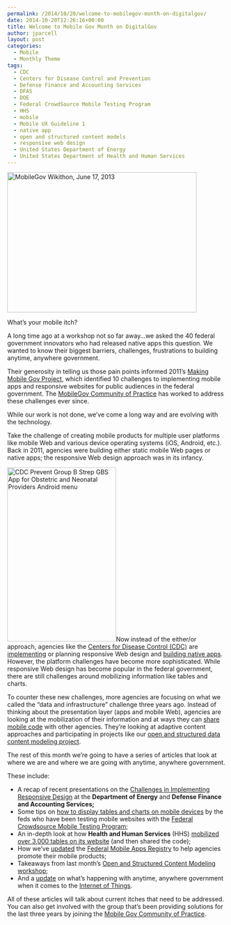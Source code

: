 ```yaml
---
permalink: /2014/10/20/welcome-to-mobilegov-month-on-digitalgov/
date: 2014-10-20T12:26:16+00:00
title: Welcome to Mobile Gov Month on DigitalGov
author: jparcell
layout: post
categories:
  - Mobile
  - Monthly Theme
tags:
  - CDC
  - Centers for Disease Control and Prevention
  - Defense Finance and Accounting Services
  - DFAS
  - DOE
  - Federal CrowdSource Mobile Testing Program
  - HHS
  - mobile
  - Mobile UX Guideline 1
  - native app
  - open and structured content models
  - responsive web design
  - United States Department of Energy
  - United States Department of Health and Human Services
---
```


<img class="aligncenter size-full wp-image-200472" src="https://s3.amazonaws.com/sitesusa/wp-content/uploads/sites/212/2014/08/435-x-322-MobileGov-Wikithon-2013-06-17.jpg" alt="MobileGov Wikithon, June 17, 2013" width="435" height="322" />

What’s your mobile itch?

A long time ago at a workshop not so far away&#8230;we asked the 40 federal government innovators who had released native apps this question. We wanted to know their biggest barriers, challenges, frustrations to building anytime, anywhere government.

Their generosity in telling us those pain points informed 2011’s [Making Mobile Gov Project](https://www.digitalgov.gov/2011/06/21/making-mobile-gov-project/ "Making Mobile Gov Project"), which identified 10 challenges to implementing mobile apps and responsive websites for public audiences in the federal government. The [MobileGov Community of Practice](https://www.digitalgov.gov/communities/mobile/ "Mobile") has worked to address these challenges ever since.

While our work is not done, we’ve come a long way and are evolving with the technology.

Take the challenge of creating mobile products for multiple user platforms like mobile Web and various device operating systems (iOS, Android, etc.). Back in 2011, agencies were building either static mobile Web pages or native apps; the responsive Web design approach was in its infancy.

<img class="alignright size-full wp-image-206252" src="https://s3.amazonaws.com/sitesusa/wp-content/uploads/sites/212/2014/09/250-x-400-CDC-Prevent-Group-B-Strep-GBS-App-for-Obstetric-and-Neonatal-Providers-Android-menu.jpg" alt="CDC Prevent Group B Strep GBS App for Obstetric and Neonatal Providers Android menu" width="250" height="400" />Now instead of the either/or approach, agencies like the [Centers for Disease Control (CDC)](http://www.cdc.gov/) are [implementing](https://www.digitalgov.gov/2014/06/05/cdcs-digital-front-door-goes-responsive/) or planning responsive Web design and [building native apps](https://www.digitalgov.gov/2014/09/18/cdc-app-aids-in-prevention-of-neonatal-disease/). However, the platform challenges have become more sophisticated. While responsive Web design has become popular in the federal government, there are still challenges around mobilizing information like tables and charts.

To counter these new challenges, more agencies are focusing on what we called the “data and infrastructure” challenge three years ago. Instead of thinking about the presentation layer (apps and mobile Web), agencies are looking at the mobilization of their information and at ways they can [share mobile code](https://www.digitalgov.gov/2013/05/13/federal-mobile-code-sharing-catalog-is-here/ "Federal Mobile Code Sharing Catalog Is Here") with other agencies. They’re looking at adaptive content approaches and participating in projects like our [open and structured data content modeling project](https://www.digitalgov.gov/2014/05/05/government-open-and-structured-content-models-are-here/ "Government Open and Structured Content Models Are Here!").

The rest of this month we’re going to have a series of articles that look at where we are and where we are going with anytime, anywhere government.

These include:

  * A recap of recent presentations on the [Challenges in Implementing Responsive Design](https://www.digitalgov.gov/2014/10/21/responsive-web-design-challenges-webinar-recap/ "Responsive Web Design Challenges Webinar Recap") at the **Department of Energy** and **Defense Finance and Accounting Services;**
  * Some tips on [how to display tables and charts on mobile devices](https://www.digitalgov.gov/2014/10/28/trends-on-tuesday-8-ways-to-format-tables-for-responsive-web-design/ "Trends on Tuesday: 8 Ways To Format Tables for Responsive Web Design") by the feds who have been testing mobile websites with the [Federal Crowdsource Mobile Testing Program](https://www.digitalgov.gov/services/mobile-application-testing-program/ "Federal CrowdSource Mobile Testing Program");
  * An in-depth look at how **Health and Human Services** (HHS) [mobilized over 3,000 tables on its website](https://www.digitalgov.gov/2014/10/30/hhs-conquers-tables-in-a-responsive-design/ "HHS Conquers Tables in a Responsive Design") (and then shared the code);
  * How we&#8217;ve [updated](https://www.digitalgov.gov/2014/10/29/open-and-api-driven-federal-mobile-app-registration/ "Open and API-Driven Federal Mobile App Registration") the [Federal Mobile Apps Registry](https://www.digitalgov.gov/services/the-federal-mobile-apps-registry/ "The Federal Mobile Apps Registry") to help agencies promote their mobile products;
  * Takeaways from last month’s [Open and Structured Content Modeling workshop](https://www.digitalgov.gov/2014/10/27/open-and-structured-content-models-workshop-recap/ "Open and Structured Content Models Workshop Recap");
  * And a [update](https://www.digitalgov.gov/2014/10/31/whats-happening-with-the-internet-of-things/ "What’s Happening with the Internet of Things?") on what’s happening with anytime, anywhere government when it comes to the [Internet of Things](https://www.digitalgov.gov/2014/04/08/tell-us-your-internet-of-things-challenges/ "Tell Us Your Internet of Things Challenges").

All of these articles will talk about current itches that need to be addressed. You can also get involved with the group that&#8217;s been providing solutions for the last three years by joining the [Mobile Gov Community of Practice](https://www.digitalgov.gov/communities/mobile/ "Mobile").